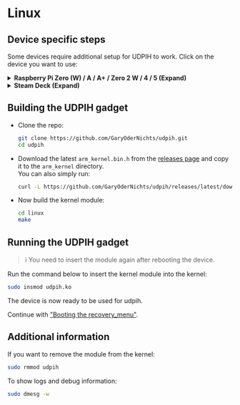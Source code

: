 # Linux
## Device specific steps
Some devices require additional setup for UDPIH to work. Click on the device you want to use:

<details>
  <summary><strong>Raspberry Pi Zero (W) / A / A+ / Zero 2 W / 4 / 5 (Expand)</strong></summary>

  > :information_source: For the Pi Zero and Zero 2 W you will need 2 USB cables, one for powering the Zero and one which can be connected to the Wii U.  

  > :information_source: For the Pi 4 and 5 you need to provide power through the power headers. Unfortunately the USB-C port handles both power and USB, and the Pi doesn't boot fast enough when plugged into the Wii U. You cannot use any of the USB-A ports in client mode.

  > :information_source: This guide expects that you use Raspberry Pi OS.

  To use USB gadgets you need to enable `dwc2` by running the command below:  
  > :warning: Prior to Raspberry Pi OS Bookworm, Raspberry Pi OS stored the boot partition at `/boot/`.  

  ```bash
  echo "dtoverlay=dwc2" | sudo tee -a /boot/firmware/config.txt
  ```

  After running the command reboot the system.  

  To install the required dependencies run the command below:  
  ```bash
  sudo apt install git build-essential raspberrypi-kernel-headers
  ```
</details>

<details>
  <summary><strong>Steam Deck (Expand)</strong></summary>

  To build and use UDPIH on the Steam Deck, you need to disable the read-only filesystem and initialize the pacman keyring.
  If you haven't done this before you can follow [this guide](https://steamdecki.org/SteamOS/Read-only_Filesystem).

  Install the required dependencies by running the command below:
  ```bash
  sudo pacman -S base-devel
  ```

  Next you need to install the required linux headers. Start with figuring out the kernel version by running the following command:
  ```bash
  uname -r
  ```
  You'll get an output like this:
  ```bash
  6.1.52-valve16-1-neptune-61
  ```
  In this case you'd want to install the linux headers for neptune-61:
  ```bash
  sudo pacman -S linux-neptune-61-headers # replace neptune-61 with your kernel version
  ```

  Next you'll have to enable USB Dual Role Device in the BIOS:
  - Power off the Steam Deck.
  - Enter the BIOS by holding the Volume Up (+) button and pressing the Power button.
  - Select `Setup Utility`.
  - Navigate to `Advanced` > `USB Configuration` and select `USB Dual Role Device`.
  - Change it from `XHCI` to `DRD`.
  - Navigate to `Exit` and select `Exit Saving Changes`.
</details>

## Building the UDPIH gadget
- Clone the repo:
    ```bash
    git clone https://github.com/GaryOderNichts/udpih.git
    cd udpih
    ```
- Download the latest `arm_kernel.bin.h` from the [releases page](https://github.com/GaryOderNichts/udpih/releases) and copy it to the `arm_kernel` directory.  
  You can also simply run:
    ```bash
    curl -L https://github.com/GaryOderNichts/udpih/releases/latest/download/arm_kernel.bin.h > arm_kernel/arm_kernel.bin.h
    ```
- Now build the kernel module:
    ```bash
    cd linux
    make
    ```

## Running the UDPIH gadget

> :information_source: You need to insert the module again after rebooting the device.  

Run the command below to insert the kernel module into the kernel:
```bash
sudo insmod udpih.ko
```

The device is now ready to be used for udpih.  

Continue with ["Booting the recovery_menu"](../README.md#booting-the-recovery_menu).

## Additional information

If you want to remove the module from the kernel:
```bash
sudo rmmod udpih
```

To show logs and debug information:
```bash
sudo dmesg -w
```

